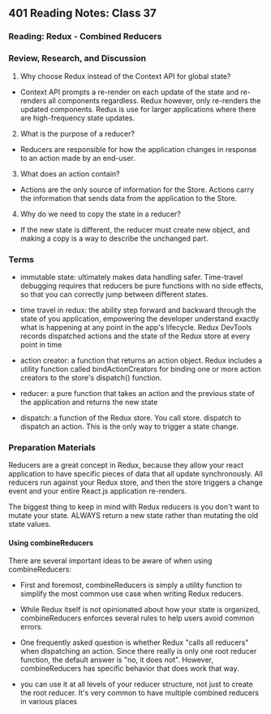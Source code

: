 
## 401 Reading Notes: Class 37

### Reading: Redux - Combined Reducers

### Review, Research, and Discussion

1. Why choose Redux instead of the Context API for global state?
  - Context API prompts a re-render on each update of the state and re-renders all components regardless. Redux however, only re-renders the updated components. Redux is use for larger applications where there are high-frequency state updates.

2. What is the purpose of a reducer?
  - Reducers are responsible for how the application changes in response to an action made by an end-user.

3. What does an action contain?
  - Actions are the only source of information for the Store. Actions carry the information that sends data from the application to the Store.

4. Why do we need to copy the state in a reducer?
  - If the new state is different, the reducer must create new object, and making a copy is a way to describe the unchanged part.

### Terms

- immutable state: ultimately makes data handling safer. Time-travel debugging requires that reducers be pure functions with no side effects, so that you can correctly jump between different states.

- time travel in redux: the ability step forward and backward through the state of you application, empowering the developer understand exactly what is happening at any point in the app's lifecycle. Redux DevTools records dispatched actions and the state of the Redux store at every point in time

- action creator: a function that returns an action object. Redux includes a utility function called bindActionCreators for binding one or more action creators to the store's dispatch() function.

- reducer: a pure function that takes an action and the previous state of the application and returns the new state

- dispatch: a function of the Redux store. You call store. dispatch to dispatch an action. This is the only way to trigger a state change.


### Preparation Materials
   
Reducers are a great concept in Redux, because they allow your react application to have specific pieces of data that all update synchronously.  All reducers run against your Redux store, and then the store triggers a change event and your entire React.js application re-renders.

The biggest thing to keep in mind with Redux reducers is you don't want to mutate your state.  ALWAYS return a new state rather than mutating the old state values.

#### Using combineReducers

There are several important ideas to be aware of when using combineReducers:

* First and foremost, combineReducers is simply a utility function to simplify the most common use case when writing Redux reducers. 

* While Redux itself is not opinionated about how your state is organized, combineReducers enforces several rules to help users avoid common errors.

* One frequently asked question is whether Redux "calls all reducers" when dispatching an action. Since there really is only one root reducer function, the default answer is "no, it does not". However, combineReducers has specific behavior that does work that way. 

* you can use it at all levels of your reducer structure, not just to create the root reducer. It's very common to have multiple combined reducers in various places

